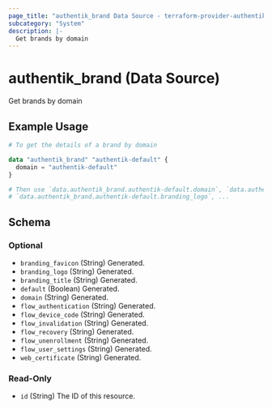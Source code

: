 ```yaml
---
page_title: "authentik_brand Data Source - terraform-provider-authentik"
subcategory: "System"
description: |-
  Get brands by domain
---
```


# authentik_brand (Data Source)

Get brands by domain

## Example Usage

```terraform
# To get the details of a brand by domain

data "authentik_brand" "authentik-default" {
  domain = "authentik-default"
}

# Then use `data.authentik_brand.authentik-default.domain`, `data.authentik_brand.authentik-default.branding_title`,
# `data.authentik_brand.authentik-default.branding_logo`, ...
```

<!-- schema generated by tfplugindocs -->
## Schema

### Optional

- `branding_favicon` (String) Generated.
- `branding_logo` (String) Generated.
- `branding_title` (String) Generated.
- `default` (Boolean) Generated.
- `domain` (String) Generated.
- `flow_authentication` (String) Generated.
- `flow_device_code` (String) Generated.
- `flow_invalidation` (String) Generated.
- `flow_recovery` (String) Generated.
- `flow_unenrollment` (String) Generated.
- `flow_user_settings` (String) Generated.
- `web_certificate` (String) Generated.

### Read-Only

- `id` (String) The ID of this resource.
